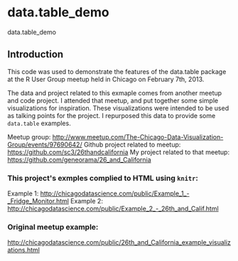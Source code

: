 data.table_demo
===============

data.table_demo

## Introduction

This code was used to demonstrate the features of the data.table package at the R User Group meetup held in Chicago on February 7th, 2013.

The data and project related to this exmaple comes from another meetup and code project.  I attended that meetup, and put together some simple visualizations for inspiration.  These visualizations were intended to be used as talking points for the project.  I repurposed this data to provide some `data.table` examples.

Meetup group: http://www.meetup.com/The-Chicago-Data-Visualization-Group/events/97690642/
Github project related to meetup: https://github.com/sc3/26thandcalifornia
My project related to that meetup: https://github.com/geneorama/26_and_California


### This project's exmples complied to HTML using `knitr`:
Example 1: http://chicagodatascience.com/public/Example_1_-_Fridge_Monitor.html
Example 2: http://chicagodatascience.com/public/Example_2_-_26th_and_Calif.html

### Original meetup example: 
http://chicagodatascience.com/public/26th_and_California_example_visualizations.html



